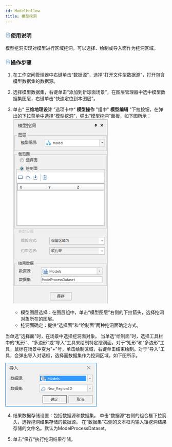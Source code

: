 ```yaml
---
id: ModelHollow
title: 模型挖洞  
---  
```

### ![](../../img/read.gif)使用说明

模型挖洞实现对模型进行区域挖洞，可以选择、绘制或导入面作为挖洞区域。

### ![](../../img/read.gif)操作步骤

  1. 在工作空间管理器中右键单击“数据源”，选择“打开文件型数据源”，打开包含模型数据集的数据源。
  2. 选择模型数据集，右键单击“添加到新球面场景”，在图层管理器中选中模型数据集图层，右键单击“快速定位到本图层”。
  3. 单击“ **三维地理设计** ”选项卡中“ **模型操作** ”组中" **模型编辑** "下拉按钮，在弹出的下拉菜单中选择“模型挖洞”，弹出“模型挖洞”面板，如下图所示：     
![](img/ModelHollowDialog.png)  
  
      * 模型图层选择：在图层组中，单击“模型图层”右侧的下拉箭头，选择挖洞对象所在的图层。
      * 挖洞面确定：提供“选择面”和“绘制面”两种挖洞面确定方式。 

 当单选"选择面"时，在场景中选择挖洞面对象。
当单选“绘制面”时，选择工具栏中的“矩形”、“多边形”或“导入”工具来绘制特定挖洞面。对于“矩形”和“多边形”工具，鼠标在场景中变为"+"号，单击绘制区域，右键单击结束绘制。对于“导入”工具，会弹出导入对话框，选择面数据集作为挖洞区域，如下图所示。

![](img/ModelClip_ExportDialog.png)  
 
  4. 结果数据存储设置：包括数据源和数据集。 
 单击“数据源”右侧的组合框下拉箭头，选择挖洞结果存储的数据源。
 在“数据集”右侧的文本框内输入镶挖洞结果存储的文件名。默认为ModelProcessDataset。

  5. 单击“保存“执行挖洞结果存储。





